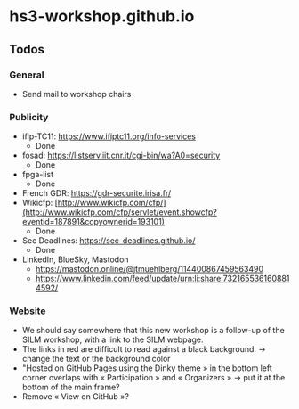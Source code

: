 # hs3-workshop.github.io



## Todos

### General

- Send mail to workshop chairs

### Publicity

- ifip-TC11: https://www.ifiptc11.org/info-services
    - Done
- fosad: https://listserv.iit.cnr.it/cgi-bin/wa?A0=security
    - Done
- fpga-list
    - Done
- French GDR: https://gdr-securite.irisa.fr/
- Wikicfp: [http://www.wikicfp.com/cfp/](http://www.wikicfp.com/cfp/servlet/event.showcfp?eventid=187891&copyownerid=193101)
    - Done
- Sec Deadlines: https://sec-deadlines.github.io/
    - Done
- LinkedIn, BlueSky, Mastodon
    - https://mastodon.online/@jtmuehlberg/114400867459563490
    - https://www.linkedin.com/feed/update/urn:li:share:7321655361608814592/

### Website

- We should say somewhere that this new workshop is a follow-up of the SILM
  workshop, with a link to the SILM webpage.
- The links in red are difficult to read against a black background. ->
  change the text or the background color
- "Hosted on GitHub Pages using the Dinky theme » in the bottom left corner
  overlaps with « Participation » and « Organizers » -> put it at the
bottom of the main frame?
- Remove « View on GitHub »?



